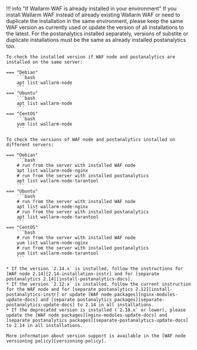 !!! info "If Wallarm WAF is already installed in your environment"
    If you install Wallarm WAF instead of already existing Wallarm WAF or need to duplicate the installation in the same environment, please keep the same WAF version as currently used or update the version of all installations to the latest. For the postanalytics installed separately, versions of substite or duplicate installations must be the same as already installed postanalytics too.

    To check the installed version if WAF node and postanalytics are installed on the same server:

    === "Debian"
        ```bash
        apt list wallarm-node
        ```
    === "Ubuntu"
        ```bash
        apt list wallarm-node
        ```
    === "CentOS"
        ```bash
        yum list wallarm-node
        ```

    To check the versions of WAF node and postanalytics installed on different servers:

    === "Debian"
        ```bash
        # run from the server with installed WAF node
        apt list wallarm-node-nginx
        # run from the server with installed postanalytics
        apt list wallarm-node-tarantool
        ```
    === "Ubuntu"
        ```bash
        # run from the server with installed WAF node
        apt list wallarm-node-nginx
        # run from the server with installed postanalytics
        apt list wallarm-node-tarantool
        ```
    === "CentOS"
        ```bash
        # run from the server with installed WAF node
        yum list wallarm-node-nginx
        # run from the server with installed postanalytics
        yum list wallarm-node-tarantool
        ```

    * If the version `2.14.x` is installed, follow the instructions for [WAF node 2.14][2.14-installation-instr] and for [separate postanalytics 2.14][install-postanalytics-docs].
    * If the version `2.12.x` is installed, follow the current instruction for the WAF node and for [separate postanalytics 2.12][install-postanalytics-instr] or update [WAF node packages][nginx-modules-update-docs] and [separate postanalytics packages][separate-postanalytics-update-docs] to 2.14 in all installations.
    * If the deprecated version is installed (`2.10.x` or lower), please update the [WAF node packages][nginx-modules-update-docs] and [separate postanalytics packages][separate-postanalytics-update-docs] to 2.14 in all installations.
    
    More information about version support is available in the [WAF node versioning policy][versioning-policy].
